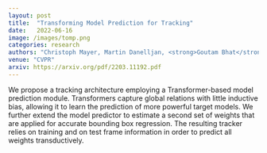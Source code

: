 ```yaml
---
layout: post
title:  "Transforming Model Prediction for Tracking"
date:   2022-06-16
image: /images/tomp.png
categories: research
authors: "Christoph Mayer, Martin Danelljan, <strong>Goutam Bhat</strong>, Matthieu Paul, Danda Pani Paudel, Fisher Yu, Luc Van Gool"
venue: "CVPR"
arxiv: https://arxiv.org/pdf/2203.11192.pdf
---
```


We propose a tracking architecture employing a Transformer-based model prediction module. Transformers capture global relations with little inductive bias, allowing it to learn the prediction of more powerful target models. We further extend the model predictor to estimate a second set of weights that are applied for accurate bounding box regression. The resulting tracker relies on training and on test frame information in order to predict all weights transductively. 
